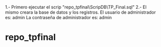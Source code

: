 1.- Primero ejecutar el scrip "repo_tpfinal\ScripDB\TP_Final.sql"
2.- El mismo creara la base de datos y los registros.
El usuario de administrador es: admin
La contraseña de administrador es: admin
# repo_tpfinal
